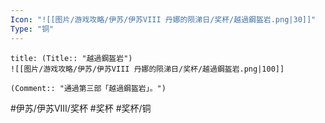 ```yaml
---
Icon: "![[图片/游戏攻略/伊苏/伊苏VIII 丹娜的陨涕日/奖杯/越過鋼盔岩.png|30]]"
Type: "铜"
---
```

```ad-common-bronze-trophy
title: (Title:: "越過鋼盔岩")
![[图片/游戏攻略/伊苏/伊苏VIII 丹娜的陨涕日/奖杯/越過鋼盔岩.png|100]]

(Comment:: "通過第三部「越過鋼盔岩」。")
```

#伊苏/伊苏VIII/奖杯 #奖杯 #奖杯/铜
